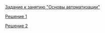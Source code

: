 [Задание к занятию "Основы автоматизации"](1.task.md)

[Решение 1](https://github.com/Isbocha/JavaAutomation1)

[Решение 2](https://github.com/Isbocha/JavaAutomation1/issues/2)